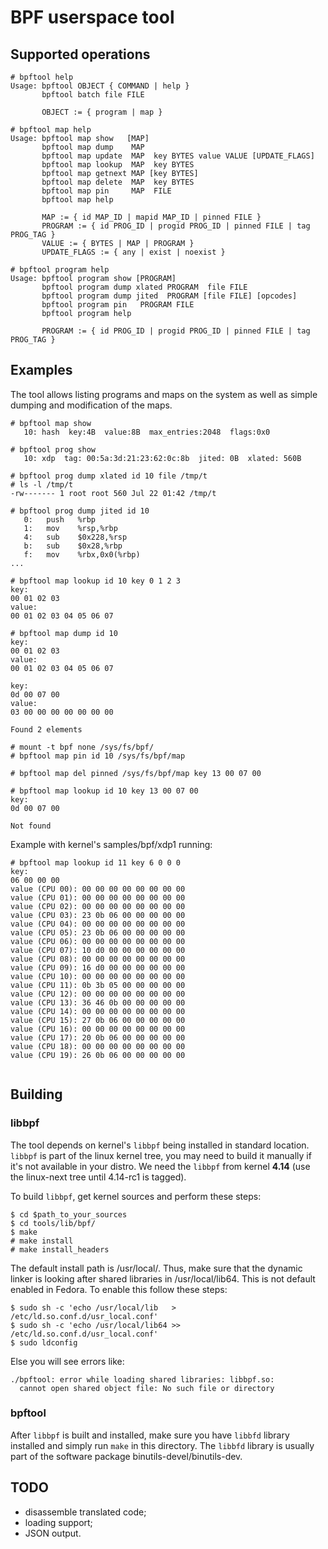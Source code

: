 # BPF userspace tool

## Supported operations

```
# bpftool help
Usage: bpftool OBJECT { COMMAND | help }
       bpftool batch file FILE

       OBJECT := { program | map }

# bpftool map help
Usage: bpftool map show   [MAP]
       bpftool map dump    MAP
       bpftool map update  MAP  key BYTES value VALUE [UPDATE_FLAGS]
       bpftool map lookup  MAP  key BYTES
       bpftool map getnext MAP [key BYTES]
       bpftool map delete  MAP  key BYTES
       bpftool map pin     MAP  FILE
       bpftool map help

       MAP := { id MAP_ID | mapid MAP_ID | pinned FILE }
       PROGRAM := { id PROG_ID | progid PROG_ID | pinned FILE | tag PROG_TAG }
       VALUE := { BYTES | MAP | PROGRAM }
       UPDATE_FLAGS := { any | exist | noexist }

# bpftool program help
Usage: bpftool program show [PROGRAM]
       bpftool program dump xlated PROGRAM  file FILE
       bpftool program dump jited  PROGRAM [file FILE] [opcodes]
       bpftool program pin   PROGRAM FILE
       bpftool program help

       PROGRAM := { id PROG_ID | progid PROG_ID | pinned FILE | tag PROG_TAG }
```

## Examples

The tool allows listing programs and maps on the system as well as simple
dumping and modification of the maps.

```
# bpftool map show
   10: hash  key:4B  value:8B  max_entries:2048  flags:0x0

# bpftool prog show
   10: xdp  tag: 00:5a:3d:21:23:62:0c:8b  jited: 0B  xlated: 560B

# bpftool prog dump xlated id 10 file /tmp/t
# ls -l /tmp/t
-rw------- 1 root root 560 Jul 22 01:42 /tmp/t

# bpftool prog dump jited id 10
   0:	push   %rbp
   1:	mov    %rsp,%rbp
   4:	sub    $0x228,%rsp
   b:	sub    $0x28,%rbp
   f:	mov    %rbx,0x0(%rbp)
...

# bpftool map lookup id 10 key 0 1 2 3
key:
00 01 02 03
value:
00 01 02 03 04 05 06 07

# bpftool map dump id 10
key:
00 01 02 03
value:
00 01 02 03 04 05 06 07

key:
0d 00 07 00
value:
03 00 00 00 00 00 00 00

Found 2 elements

# mount -t bpf none /sys/fs/bpf/
# bpftool map pin id 10 /sys/fs/bpf/map

# bpftool map del pinned /sys/fs/bpf/map key 13 00 07 00

# bpftool map lookup id 10 key 13 00 07 00
key:
0d 00 07 00

Not found
```

Example with kernel's samples/bpf/xdp1 running:
```
# bpftool map lookup id 11 key 6 0 0 0
key:
06 00 00 00
value (CPU 00): 00 00 00 00 00 00 00 00
value (CPU 01): 00 00 00 00 00 00 00 00
value (CPU 02): 00 00 00 00 00 00 00 00
value (CPU 03): 23 0b 06 00 00 00 00 00
value (CPU 04): 00 00 00 00 00 00 00 00
value (CPU 05): 23 0b 06 00 00 00 00 00
value (CPU 06): 00 00 00 00 00 00 00 00
value (CPU 07): 10 d0 00 00 00 00 00 00
value (CPU 08): 00 00 00 00 00 00 00 00
value (CPU 09): 16 d0 00 00 00 00 00 00
value (CPU 10): 00 00 00 00 00 00 00 00
value (CPU 11): 0b 3b 05 00 00 00 00 00
value (CPU 12): 00 00 00 00 00 00 00 00
value (CPU 13): 36 46 0b 00 00 00 00 00
value (CPU 14): 00 00 00 00 00 00 00 00
value (CPU 15): 27 0b 06 00 00 00 00 00
value (CPU 16): 00 00 00 00 00 00 00 00
value (CPU 17): 20 0b 06 00 00 00 00 00
value (CPU 18): 00 00 00 00 00 00 00 00
value (CPU 19): 26 0b 06 00 00 00 00 00


```

## Building

### libbpf

The tool depends on kernel's `libbpf` being installed in standard location.
`libbpf` is part of the linux kernel tree, you may need to build it manually
if it's not available in your distro.  We need the `libbpf` from kernel **4.14**
(use the linux-next tree until 4.14-rc1 is tagged).

To build `libbpf`, get kernel sources and perform these steps:
```
$ cd $path_to_your_sources
$ cd tools/lib/bpf/
$ make
# make install
# make install_headers
```

The default install path is /usr/local/.  Thus, make sure that the
dynamic linker is looking after shared libraries in /usr/local/lib64.
This is not default enabled in Fedora.  To enable this follow these
steps:
```
$ sudo sh -c 'echo /usr/local/lib   >  /etc/ld.so.conf.d/usr_local.conf'
$ sudo sh -c 'echo /usr/local/lib64 >> /etc/ld.so.conf.d/usr_local.conf'
$ sudo ldconfig
```

Else you will see errors like:
```
./bpftool: error while loading shared libraries: libbpf.so:
  cannot open shared object file: No such file or directory
```

### bpftool

After `libbpf` is built and installed, make sure you have `libbfd` library
installed and simply run `make` in this directory.  The `libbfd` library is
usually part of the software package binutils-devel/binutils-dev.

## TODO

 * disassemble translated code;
 * loading support;
 * JSON output.
